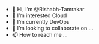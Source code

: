 - 👋 Hi, I’m @Rishabh-Tamrakar
- 👀 I’m interested Cloud
- 🌱 I’m currently DevOps
- 💞️ I’m looking to collaborate on ...
- 📫 How to reach me ...

<!---
Rishabh-Tamrakar/Rishabh-Tamrakar is a ✨ special ✨ repository because its `README.md` (this file) appears on your GitHub profile.
You can click the Preview link to take a look at your changes.
--->

